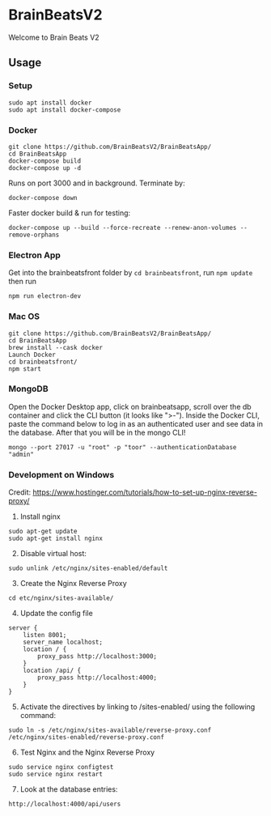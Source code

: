 # BrainBeatsV2
Welcome to Brain Beats V2

## Usage

### Setup
```
sudo apt install docker
sudo apt install docker-compose
```

### Docker
```
git clone https://github.com/BrainBeatsV2/BrainBeatsApp/
cd BrainBeatsApp
docker-compose build
docker-compose up -d
```
Runs on port 3000 and in background. 
Terminate by:
```
docker-compose down
```

Faster docker build & run for testing:
```
docker-compose up --build --force-recreate --renew-anon-volumes --remove-orphans
```

### Electron App
Get into the brainbeatsfront folder by `cd brainbeatsfront`, run `npm update` then run 
```
npm run electron-dev
```

### Mac OS
```
git clone https://github.com/BrainBeatsV2/BrainBeatsApp/
cd BrainBeatsApp
brew install --cask docker
Launch Docker
cd brainbeatsfront/
npm start
```

### MongoDB

Open the Docker Desktop app, click on brainbeatsapp, scroll over the db container and click the CLI button (it looks like ">-"). Inside the Docker CLI, paste the command below to log in as an authenticated user and see data in the database. After that you will be in the mongo CLI!
```
mongo --port 27017 -u "root" -p "toor" --authenticationDatabase "admin"
```

### Development on Windows
Credit: https://www.hostinger.com/tutorials/how-to-set-up-nginx-reverse-proxy/

1. Install nginx
```
sudo apt-get update
sudo apt-get install nginx
```

2. Disable virtual host: 
```
sudo unlink /etc/nginx/sites-enabled/default
```

3. Create the Nginx Reverse Proxy 
```
cd etc/nginx/sites-available/
```

4. Update the config file 
```
server {
    listen 8001;
    server_name localhost;
    location / {
        proxy_pass http://localhost:3000;
    }
    location /api/ {
        proxy_pass http://localhost:4000;
    }
}
```

5. Activate the directives by linking to /sites-enabled/ using the following command:
```
sudo ln -s /etc/nginx/sites-available/reverse-proxy.conf /etc/nginx/sites-enabled/reverse-proxy.conf
```

6. Test Nginx and the Nginx Reverse Proxy
```
sudo service nginx configtest
sudo service nginx restart
```

7. Look at the database entries: 
```
http://localhost:4000/api/users
```

